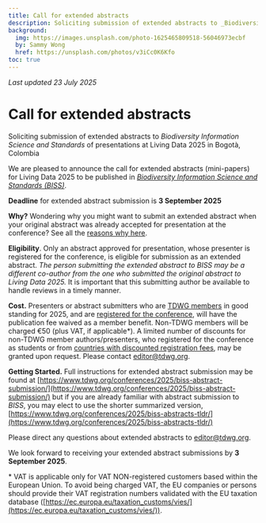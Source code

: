 ```yaml
---
title: Call for extended abstracts
description: Soliciting submission of extended abstracts to _Biodiversity Information Science and Standards_ of presentations at SPNHC-TDWG 2024 in Okinawa, Japan, 2–6 September.
background:
  img: https://images.unsplash.com/photo-1625465809518-56046973ecbf
  by: Sammy Wong
  href: https://unsplash.com/photos/v3iCc0K6Kfo
toc: true
---
```


_Last updated 23 July 2025_ 

# **Call for extended abstracts**

Soliciting submission of extended abstracts to *Biodiversity Information Science and Standards* of presentations at Living Data 2025 in Bogotà, Colombia

We are pleased to announce the call for extended abstracts (mini-papers) for Living Data 2025 to be published in [*Biodiversity Information Science and Standards (BISS)*](https://biss.pensoft.net/).

**Deadline** for extended abstract submission is **3 September 2025**

**Why?** Wondering why you might want to submit an extended abstract when your original abstract was already accepted for presentation at the conference? See all the [reasons why here](https://www.tdwg.org/conferences/2025/why-extended-abstract/).

**Eligibility**. Only an abstract approved for presentation, whose presenter is registered for the conference, is eligible for submission as an extended abstract. *The person submitting the extended abstract to BISS may be a different co-author from the one who submitted the original abstract to Living Data 2025\.* It is important that this submitting author be available to handle reviews in a timely manner.

**Cost.** Presenters or abstract submitters who are [TDWG members](https://www.tdwg.org/about/membership/#membership-durationschedule) in good standing for 2025, and are [registered for the conference](https://livingdata2025.com/registration.html), will have the publication fee waived as a member benefit. Non-TDWG members will be charged €50 (plus VAT, if applicable\*). A limited number of discounts for non-TDWG member authors/presenters, who registered for the conference as students or from [countries with discounted registration fees](https://livingdata2025.com/registration.html), may be granted upon request. Please contact editor@tdwg.org.

**Getting Started.** Full instructions for extended abstract submission may be found at [https://www.tdwg.org/conferences/2025/biss-abstract-submission/](https://www.tdwg.org/conferences/2025/biss-abstract-submission/) but if you are already familiar with abstract submission to *BISS*, you may elect to use the shorter summarized version, [https://www.tdwg.org/conferences/2025/biss-abstracts-tldr/](https://www.tdwg.org/conferences/2025/biss-abstracts-tldr/)

Please direct any questions about extended abstracts to editor@tdwg.org.

We look forward to receiving your extended abstract submissions by **3 September 2025**.

\* VAT is applicable only for VAT NON-registered customers based within the European Union. To avoid being charged VAT, the EU companies or persons should provide their VAT registration numbers validated with the EU taxation database ([https://ec.europa.eu/taxation_customs/vies/](https://ec.europa.eu/taxation_customs/vies/)).  
